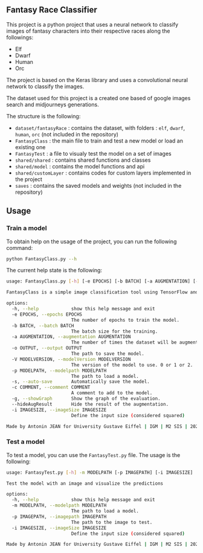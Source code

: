 Fantasy Race Classifier
---

This project is a python project that uses a neural network to classify images of fantasy characters into their
respective races along the followings:
- Elf
- Dwarf
- Human
- Orc

The project is based on the Keras library and uses a convolutional neural network to classify the images.

The dataset used for this project is a created one based of google images search and midjourneys generations.


The structure is the following:
- `dataset/fantasyRace` : contains the dataset, with folders : `elf`, `dwarf`, `human`, `orc` (not included in the repository)
- `FantasyClass` : the main file to train and test a new model or load an existing one
- `FantasyTest` : a file to visualy test the model on a set of images
- `shared/shared` : contains shared functions and classes
- `shared/model` : contains the model functions and api
- `shared/customLayer` : contains codes for custom layers implemented in the project
- `saves` : contains the saved models and weights (not included in the repository)


## Usage
### Train a model
To obtain help on the usage of the project, you can run the following command:
```bash
python FantasyClass.py --h
```

The current help state is the following:
```bash
usage: FantasyClass.py [-h] [-e EPOCHS] [-b BATCH] [-a AUGMENTATION] [-o OUTPUT] [-V MODELVERSION] [-p MODELPATH] [-s] [-c COMMENT] [-g] [--hideAugResult] [-i IMAGESIZE]

FantasyClass is a simple image classification tool using TensorFlow and Keras.

options:
  -h, --help            show this help message and exit
  -e EPOCHS, --epochs EPOCHS
                        The number of epochs to train the model.
  -b BATCH, --batch BATCH
                        The batch size for the training.
  -a AUGMENTATION, --augmentation AUGMENTATION
                        The number of times the dataset will be augmented.
  -o OUTPUT, --output OUTPUT
                        The path to save the model.
  -V MODELVERSION, --modelVersion MODELVERSION
                        The version of the model to use. 0 or 1 or 2.
  -p MODELPATH, --modelpath MODELPATH
                        The path to load a model.
  -s, --auto-save       Automatically save the model.
  -c COMMENT, --comment COMMENT
                        A comment to add to the model.
  -g, --showGraph       Show the graph of the evaluation.
  --hideAugResult       Hide the result of the augmentation.
  -i IMAGESIZE, --imageSize IMAGESIZE
                        Define the input size (considered squared)

Made by Antonin JEAN for University Gustave Eiffel | IGM | M2 SIS | 2023-2024
```

### Test a model
To test a model, you can use the `FantasyTest.py` file. The usage is the following:
```bash
usage: FantasyTest.py [-h] -m MODELPATH [-p IMAGEPATH] [-i IMAGESIZE]

Test the model with an image and visualize the predictions

options:
  -h, --help            show this help message and exit
  -m MODELPATH, --modelpath MODELPATH
                        The path to load a model.
  -p IMAGEPATH, --imagepath IMAGEPATH
                        The path to the image to test.
  -i IMAGESIZE, --imageSize IMAGESIZE
                        Define the input size (considered squared)

Made by Antonin JEAN for University Gustave Eiffel | IGM | M2 SIS | 2023-2024
```